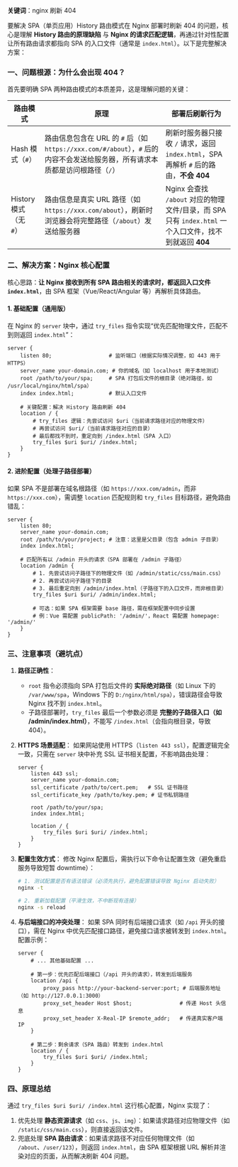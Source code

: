 **关键词**：nginx 刷新 404

要解决 SPA（单页应用）History 路由模式在 Nginx 部署时刷新 404 的问题，核心是理解 **History 路由的原理缺陷** 与 **Nginx 的请求匹配逻辑**，再通过针对性配置让所有路由请求都指向 SPA 的入口文件（通常是 `index.html`）。以下是完整解决方案：

### 一、问题根源：为什么会出现 404？

首先要明确 SPA 两种路由模式的本质差异，这是理解问题的关键：

| 路由模式               | 原理                                                                                                                          | 部署后刷新行为                                                                                         |
| ---------------------- | ----------------------------------------------------------------------------------------------------------------------------- | ------------------------------------------------------------------------------------------------------ |
| Hash 模式（`#`）       | 路由信息包含在 URL 的 `#` 后（如 `https://xxx.com/#/about`），`#` 后的内容不会发送给服务器，所有请求本质都是访问根路径（`/`） | 刷新时服务器只接收 `/` 请求，返回 `index.html`，SPA 再解析 `#` 后的路由，**不会 404**                  |
| History 模式（无 `#`） | 路由信息是真实 URL 路径（如 `https://xxx.com/about`），刷新时浏览器会将完整路径（`/about`）发送给服务器                       | Nginx 会查找 `/about` 对应的物理文件/目录，而 SPA 只有 `index.html` 一个入口文件，找不到就返回 **404** |

### 二、解决方案：Nginx 核心配置

核心思路：**让 Nginx 接收到所有 SPA 路由相关的请求时，都返回入口文件 `index.html`**，由 SPA 框架（Vue/React/Angular 等）再解析具体路由。

#### 1. 基础配置（通用版）

在 Nginx 的 `server` 块中，通过 `try_files` 指令实现“优先匹配物理文件，匹配不到则返回 `index.html`”：

```nginx
server {
    listen 80;                  # 监听端口（根据实际情况调整，如 443 用于 HTTPS）
    server_name your-domain.com; # 你的域名（如 localhost 用于本地测试）
    root /path/to/your/spa;     # SPA 打包后文件的根目录（绝对路径，如 /usr/local/nginx/html/spa）
    index index.html;           # 默认入口文件

    # 关键配置：解决 History 路由刷新 404
    location / {
        # try_files 逻辑：先尝试访问 $uri（当前请求路径对应的物理文件）
        # 再尝试访问 $uri/（当前请求路径对应的目录）
        # 最后都找不到时，重定向到 /index.html（SPA 入口）
        try_files $uri $uri/ /index.html;
    }
}
```

#### 2. 进阶配置（处理子路径部署）

如果 SPA 不是部署在域名根路径（如 `https://xxx.com/admin`，而非 `https://xxx.com`），需调整 `location` 匹配规则和 `try_files` 目标路径，避免路由错乱：

```nginx
server {
    listen 80;
    server_name your-domain.com;
    root /path/to/your/project; # 注意：这里是父目录（包含 admin 子目录）
    index index.html;

    # 匹配所有以 /admin 开头的请求（SPA 部署在 /admin 子路径）
    location /admin {
        # 1. 先尝试访问子路径下的物理文件（如 /admin/static/css/main.css）
        # 2. 再尝试访问子路径下的目录
        # 3. 最后重定向到 /admin/index.html（子路径下的入口文件，而非根目录）
        try_files $uri $uri/ /admin/index.html;

        # 可选：如果 SPA 框架需要 base 路径，需在框架配置中同步设置
        # 例：Vue 需配置 publicPath: '/admin/'，React 需配置 homepage: '/admin/'
    }
}
```

### 三、注意事项（避坑点）

1. **路径正确性**：

   - `root` 指令必须指向 SPA 打包后文件的 **实际绝对路径**（如 Linux 下的 `/var/www/spa`，Windows 下的 `D:/nginx/html/spa`），错误路径会导致 Nginx 找不到 `index.html`。
   - 子路径部署时，`try_files` 最后一个参数必须是 **完整的子路径入口（如 /admin/index.html）**，不能写 `/index.html`（会指向根目录，导致 404）。

2. **HTTPS 场景适配**：
   如果网站使用 HTTPS（`listen 443 ssl`），配置逻辑完全一致，只需在 `server` 块中补充 SSL 证书相关配置，不影响路由处理：

   ```nginx
   server {
       listen 443 ssl;
       server_name your-domain.com;
       ssl_certificate /path/to/cert.pem;   # SSL 证书路径
       ssl_certificate_key /path/to/key.pem; # 证书私钥路径

       root /path/to/your/spa;
       index index.html;

       location / {
           try_files $uri $uri/ /index.html;
       }
   }
   ```

3. **配置生效方式**：
   修改 Nginx 配置后，需执行以下命令让配置生效（避免重启服务导致短暂 downtime）：

   ```bash
   # 1. 测试配置是否有语法错误（必须先执行，避免配置错误导致 Nginx 启动失败）
   nginx -t

   # 2. 重新加载配置（平滑生效，不中断现有连接）
   nginx -s reload
   ```

4. **与后端接口的冲突处理**：
   如果 SPA 同时有后端接口请求（如 `/api` 开头的接口），需在 Nginx 中优先匹配接口路径，避免接口请求被转发到 `index.html`。配置示例：

   ```nginx
   server {
       # ... 其他基础配置 ...

       # 第一步：优先匹配后端接口（/api 开头的请求），转发到后端服务
       location /api {
           proxy_pass http://your-backend-server:port; # 后端服务地址（如 http://127.0.0.1:3000）
           proxy_set_header Host $host;               # 传递 Host 头信息
           proxy_set_header X-Real-IP $remote_addr;   # 传递真实客户端 IP
       }

       # 第二步：剩余请求（SPA 路由）转发到 index.html
       location / {
           try_files $uri $uri/ /index.html;
       }
   }
   ```

### 四、原理总结

通过 `try_files $uri $uri/ /index.html` 这行核心配置，Nginx 实现了：

1. 优先处理 **静态资源请求**（如 `css`、`js`、`img`）：如果请求路径对应物理文件（如 `/static/css/main.css`），则直接返回该文件。
2. 兜底处理 **SPA 路由请求**：如果请求路径不对应任何物理文件（如 `/about`、`/user/123`），则返回 `index.html`，由 SPA 框架根据 URL 解析并渲染对应的页面，从而解决刷新 404 问题。
